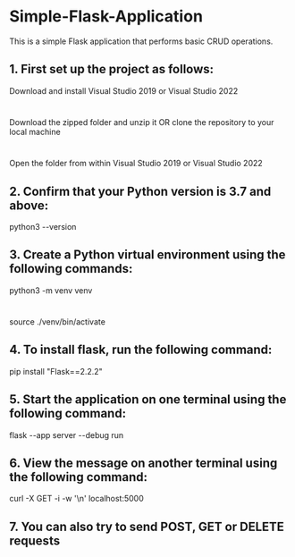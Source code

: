 # Simple-Flask-Application
This is a simple Flask application that performs basic CRUD operations.

## 1. First set up the project as follows: 
Download and install Visual Studio 2019 or Visual Studio 2022 
#
Download the zipped folder and unzip it OR clone the repository to your local machine
#
Open the folder from within Visual Studio 2019 or Visual Studio 2022

## 2. Confirm that your Python version is 3.7 and above:
python3 --version

## 3. Create a Python virtual environment using the following commands:
python3 -m venv venv
#
source ./venv/bin/activate

## 4. To install flask, run the following command:
pip install "Flask==2.2.2"

## 5. Start the application on one terminal using the following command:
flask --app server --debug run

## 6. View the message on another terminal using the following command:
curl -X GET -i -w '\n' localhost:5000

## 7. You can also try to send POST, GET or DELETE requests
